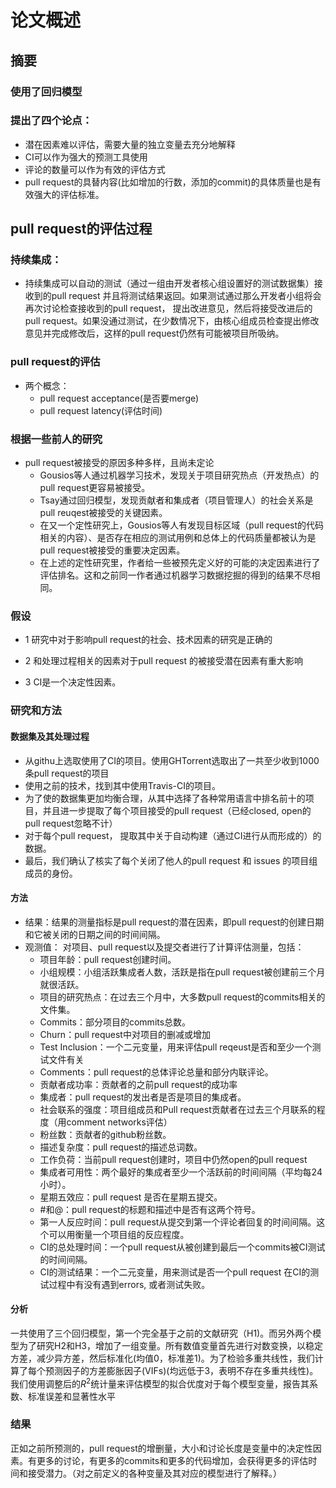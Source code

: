 # 论文概述

## 摘要

### 使用了回归模型

### 提出了四个论点：

- 潜在因素难以评估，需要大量的独立变量去充分地解释
- CI可以作为强大的预测工具使用
- 评论的数量可以作为有效的评估方式
- pull request的具替内容(比如增加的行数，添加的commit)的具体质量也是有效强大的评估标准。

## pull request的评估过程

### 持续集成：

- 持续集成可以自动的测试（通过一组由开发者核心组设置好的测试数据集）接收到的pull request 并且将测试结果返回。如果测试通过那么开发者小组将会再次讨论检查接收到的pull request， 提出改进意见，然后将接受改进后的pull request。如果没通过测试，在少数情况下，由核心组成员检查提出修改意见并完成修改后，这样的pull request仍然有可能被项目所吸纳。

### pull request的评估

- 两个概念：  
  - pull request acceptance(是否要merge)
  - pull request latency(评估时间)

### 根据一些前人的研究

- pull request被接受的原因多种多样，且尚未定论
  - Gousios等人通过机器学习技术，发现关于项目研究热点（开发热点）的pull request更容易被接受。
  - Tsay通过回归模型，发现贡献者和集成者（项目管理人）的社会关系是pull reuqest被接受的关键因素。
  - 在又一个定性研究上，Gousios等人有发现目标区域（pull request的代码相关的内容）、是否存在相应的测试用例和总体上的代码质量都被认为是pull request被接受的重要决定因素。
  - 在上述的定性研究里，作者给一些被预先定义好的可能的决定因素进行了评估排名。这和之前同一作者通过机器学习数据挖掘的得到的结果不尽相同。
  
### 假设
  
- 1 研究中对于影响pull request的社会、技术因素的研究是正确的

- 2 和处理过程相关的因素对于pull request 的被接受潜在因素有重大影响

- 3 CI是一个决定性因素。


### 研究和方法

#### 数据集及其处理过程

- 从githu上选取使用了CI的项目。使用GHTorrent选取出了一共至少收到1000条pull request的项目
- 使用之前的技术，找到其中使用Travis-CI的项目。
- 为了使的数据集更加均衡合理，从其中选择了各种常用语言中排名前十的项目，并且进一步提取了每个项目接受的pull request（已经closed, open的pull request忽略不计）
- 对于每个pull request， 提取其中关于自动构建（通过CI进行从而形成的）的数据。
- 最后，我们确认了核实了每个关闭了他人的pull request 和 issues 的项目组成员的身份。

#### 方法

- 结果：结果的测量指标是pull request的潜在因素，即pull request的创建日期和它被关闭的日期之间的时间间隔。
- 观测值： 对项目、pull request以及提交者进行了计算评估测量，包括：
  - 项目年龄：pull request创建时间。
  - 小组规模：小组活跃集成者人数，活跃是指在pull request被创建前三个月就很活跃。
  - 项目的研究热点：在过去三个月中，大多数pull request的commits相关的文件集。
  - Commits：部分项目的commits总数。
  - Churn：pull request中对项目的删减或增加
  - Test Inclusion：一个二元变量，用来评估pull reqeust是否和至少一个测试文件有关
  - Comments：pull request的总体评论总量和部分内联评论。
  - 贡献者成功率：贡献者的之前pull request的成功率
  - 集成者：pull request的发出者是否是项目的集成者。
  - 社会联系的强度：项目组成员和Pull request贡献者在过去三个月联系的程度（用comment networks评估）
  - 粉丝数：贡献者的github粉丝数。
  - 描述复杂度：pull request的描述总词数。
  - 工作负荷：当前pull request创建时，项目中仍然open的pull request
  - 集成者可用性：两个最好的集成者至少一个活跃前的时间间隔（平均每24小时）。
  - 星期五效应：pull request 是否在星期五提交。
  - #和@：pull request的标题和描述中是否有这两个符号。
  - 第一人反应时间：pull request从提交到第一个评论者回复的时间间隔。这个可以用衡量一个项目组的反应程度。
  - CI的总处理时间：一个pull request从被创建到最后一个commits被CI测试的时间间隔。
  - CI的测试结果：一个二元变量，用来测试是否一个pull request 在CI的测试过程中有没有遇到errors, 或者测试失败。

#### 分析

  一共使用了三个回归模型，第一个完全基于之前的文献研究（H1)。而另外两个模型为了研究H2和H3，增加了一组变量。所有数值变量首先进行对数变换，以稳定方差，减少异方差，然后标准化(均值0，标准差1)。为了检验多重共线性，我们计算了每个预测因子的方差膨胀因子(VIFs)(均远低于3，表明不存在多重共线性)。我们使用调整后的$R^2$统计量来评估模型的拟合优度对于每个模型变量，报告其系数、标准误差和显著性水平

### 结果

正如之前所预测的，pull request的增删量，大小和讨论长度是变量中的决定性因素。有更多的讨论，有更多的commits和更多的代码增加，会获得更多的评估时间和接受潜力。（对之前定义的各种变量及其对应的模型进行了解释。）